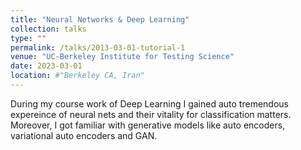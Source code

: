 ```yaml
---
title: "Neural Networks & Deep Learning"
collection: talks
type: ""
permalink: /talks/2013-03-01-tutorial-1
venue: "UC-Berkeley Institute for Testing Science"
date: 2023-03-01
location: #"Berkeley CA, Iran"
---
```


During my course work of Deep Learning I gained auto tremendous expereince of neural nets and their vitality for classification matters. Moreover, I got familiar with generative models like auto encoders, variational auto encoders and GAN.
